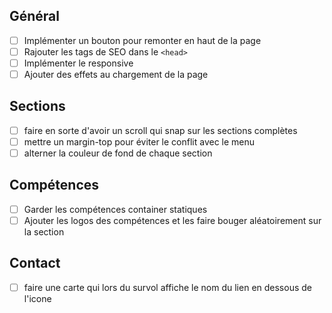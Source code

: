 ## Général

- [ ] Implémenter un bouton pour remonter en haut de la page
- [ ] Rajouter les tags de SEO dans le `<head>`
- [ ] Implémenter le responsive
- [ ] Ajouter des effets au chargement de la page

## Sections

- [ ] faire en sorte d'avoir un scroll qui snap sur les sections complètes
- [ ] mettre un margin-top pour éviter le conflit avec le menu
- [ ] alterner la couleur de fond de chaque section

## Compétences

- [ ] Garder les compétences container statiques
- [ ] Ajouter les logos des compétences et les faire bouger aléatoirement sur la section

## Contact

- [ ] faire une carte qui lors du survol affiche le nom du lien en dessous de l'icone
